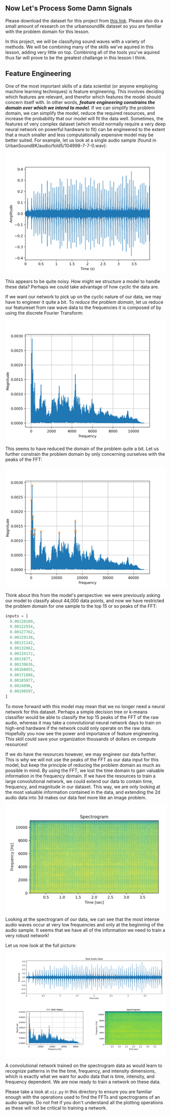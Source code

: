 
Now Let's Process Some Damn Signals
---

Please download the dataset for this project from [this link](https://urbansounddataset.weebly.com/download-urbansound8k.html).
Please also do a small amount of research on the urbansound8k dataset so you are familiar with the problem domain for this lesson.

In this project, we will be classifying sound waves with a variety of methods.
We will be combining many of the skills we've aquired in this lesson, adding very little on top.
Combining all of the tools you've aquired thus far will prove to be the greatest challange in this lesson I think.

Feature Engineering
---

One of the most important skills of a data scientist (or anyone employing machine learning techniques) is feature engineering.
This involves deciding which features are relevant, and therefor which features the model should concern itself with.
In other words, ***feature engineering constrains the domain over which we intend to model***.
If we can simplify the problem domain, we can simplify the model, reduce the required resources, and increase the probability that our model will fit the data well.
Sometimes, the features of very complex dataset (which would normally require a very deep neural network on powerful hardware to fit) can be engineered to the extent that a much smaller and less computationally expensive model may be better suited.
For example, let us look at a single audio sample (found in UrbanSound8K/audio/fold5/104998-7-7-0.wav):

![./UrbanSound8K/audio/fold5/104998-7-7-0.wav raw](./readme_images/example_raw.png)

This appears to be quite noisy.
How might we structure a model to handle these data?
Perhaps we could take advantage of how cyclic the data are.

If we want our network to pick up on the cyclic nature of our data, we may have to engineer it quite a bit.
To *reduce the problem domain*, let us reduce our featureset from raw wave data to the frequencies it is composed of by using the discrete Fourier Transform:

![./UrbanSound8K/audio/fold5/104998-7-7-0.wav fft](./readme_images/example_fft.png)

This seems to have reduced the domain of the problem quite a bit.
Let us further constrain the problem domain by only concerning ourselves with the peaks of the FFT:

![./UrbanSound8K/audio/fold5/104998-7-7-0.wav peaks](readme_images/example_peaks.png)

Think about this from the model's perspective:
we were previously asking our model to classify about 44,000 data points, and now we have restricted the problem domain for one sample to the top 15 or so peaks of the FFT:

```python
inputs = [
  0.00120109,
  0.00122934,
  0.00127762,
  0.00129138,
  0.00131142,
  0.00132062,
  0.00134172,
  0.0013877,
  0.00139636,
  0.00168055,
  0.00171808,
  0.00185077,
  0.0024096,
  0.00290597,
]
```

To move forward with this model may mean that we no longer need a neural network for this dataset.
Perhaps a simple decision tree or k-means classifier would be able to classify the top 15 peaks of the FFT of the raw audio, whereas it may take a convolutional neural network days to train on high-end hardware if the network could only operate on the raw data.
Hopefully you now see the power and importance of feature engineering.
This skill could save your organization thousands of dollars on compute resources!

If we do have the resources however, we may engineer our data further.
This is why we will not use the peaks of the FFT as our data input for this model, but keep the principle of reducing the problem domain as much as possible in mind.
By using the FFT, we lost the time domain to gain valuable information in the frequency domain.
If we have the resources to train a large convolutional network, we could extend our data to contain time, frequency, and magnitude in our dataset.
This way, we are only looking at the most valuable information contained in the data, and extending the 2d audio data into 3d makes our data feel more like an image problem.

![Spectrogram](./readme_images/example_spectrogram.png)

Looking at the spectrogram of our data, we can see that the most intense audio waves occur at very low frequencies and only at the beginning of the audio sample.
It seems that we have all of the information we need to train a very robust network!

Let us now look at the full picture:

![Full Example](./readme_images/example_full_feature_engineering.png)

A convolutional network trained on the spectrogram data as would learn to recognize patterns in the the time, frequency, and intensity dimensions, which is exactly what we want for audio data that is time, intensity, and frequency dependent.
We are now ready to train a network on these data.

Please take a look at `viz.py` in this directory to ensure you are familiar enough with the operations used to find the FFTs and spectrograms of an audio sample.
Do not fret if you don't understand all the plotting operations as these will not be critical to training a network.
